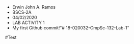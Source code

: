 - Erwin John A. Ramos
- BSCS-2A
- 04/02/2020
- LAB ACTIVITY 1
- My first Github commit!"# 18-020032-CmpSc-132-Lab-1" 

#Test
